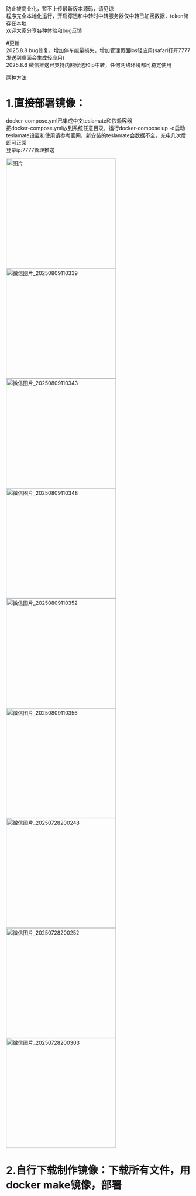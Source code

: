 防止被商业化，暂不上传最新版本源码，请见谅  
程序完全本地化运行，开启穿透和中转时中转服务器仅中转已加密数据，token储存在本地  
欢迎大家分享各种体验和bug反馈  
  
#更新  
2025.8.8 bug修复，增加停车能量损失，增加管理页面ios轻应用(safari打开7777发送到桌面会生成轻应用)  
2025.8.6 微信推送已支持内网穿透和ip中转，任何网络环境都可稳定使用  
  
两种方法  
# 1.直接部署镜像：  
docker-compose.yml已集成中文teslamate和依赖容器  
把docker-compose.yml放到系统任意目录，运行docker-compose up -d启动  
teslamate设置和使用请参考官网，新安装的teslamate会数据不全，充电几次后即可正常  
登录ip:7777管理推送  
<!-- 设置图片宽度为 300px -->
<img src="https://github.com/user-attachments/assets/25959ec4-b4f2-4f0a-955f-e3299851b0cf?raw=true" alt="图片" width="300" /> <!-- 新增：HTML img 标签，设置 width 属性 -->
<img src="https://github.com/user-attachments/assets/45f0be3e-885a-4e50-9c6f-7f415020dd98?raw=true" alt="微信图片_20250809110339" width="300" /> <!-- 修改：替换为 HTML img 标签，添加 width 属性 -->
<img src="https://github.com/user-attachments/assets/10e3ca11-ac04-44a5-8726-aea1ab9693f8?raw=true" alt="微信图片_20250809110343" width="300" /> <!-- 修改：替换为 HTML img 标签，添加 width 属性 -->
<img src="https://github.com/user-attachments/assets/0ecc6854-1bf2-4621-9508-53b5f0c1fdff?raw=true" alt="微信图片_20250809110348" width="300" /> <!-- 修改：替换为 HTML img 标签，添加 width 属性 -->
<img src="https://github.com/user-attachments/assets/513ddc95-f5a1-4799-a1fd-58a8ba01a8bb?raw=true" alt="微信图片_20250809110352" width="300" /> <!-- 修改：替换为 HTML img 标签，添加 width 属性 -->
<img src="https://github.com/user-attachments/assets/103cf59d-e793-4298-979b-ae881e0d563d?raw=true" alt="微信图片_20250809110356" width="300" /> <!-- 修改：替换为 HTML img 标签，添加 width 属性 -->
<img src="https://github.com/user-attachments/assets/16282f0f-b69a-49f9-89c7-fbb7d53fc46b?raw=true" alt="微信图片_20250728200248" width="300" /> <!-- 修改：替换为 HTML img 标签，添加 width 属性 -->
<img src="https://github.com/user-attachments/assets/f427c675-1bc2-4c00-b3c8-37b02b028798?raw=true" alt="微信图片_20250728200252" width="300" /> <!-- 修改：替换为 HTML img 标签，添加 width 属性 -->
<img src="https://github.com/user-attachments/assets/0afa09aa-11dc-43a4-9f3b-3897931bec2d?raw=true" alt="微信图片_20250728200303" width="300" /> <!-- 修改：替换为 HTML img 标签，添加 width 属性 -->

# 2.自行下载制作镜像：下载所有文件，用docker make镜像，部署  


